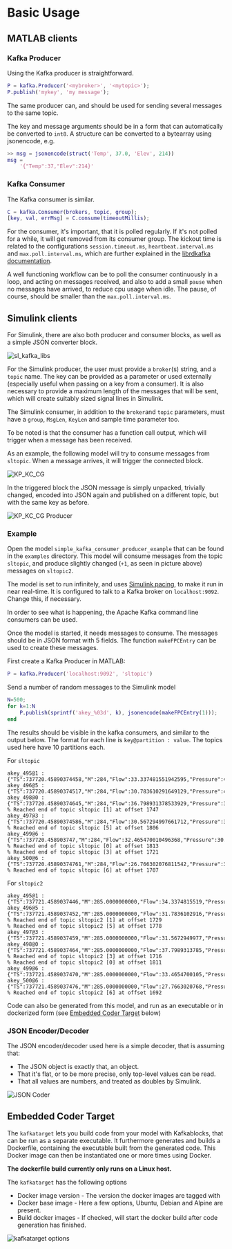 # Basic Usage

## MATLAB clients
### Kafka Producer
Using the Kafka producer is straightforward.

```matlab
P = kafka.Producer('<mybroker>', '<mytopic>');
P.publish('mykey', 'my message');
```
The same producer can, and should be used for sending several
messages to the same topic.

The key and message arguments should be in a form that can automatically be converted to ```int8```. A structure can be converted to a bytearray using jsonencode, e.g.

```matlab
>> msg = jsonencode(struct('Temp', 37.0, 'Elev', 214))
msg =
    '{"Temp":37,"Elev":214}'
```

### Kafka Consumer
The Kafka consumer is similar.
```matlab
C = kafka.Consumer(brokers, topic, group);
[key, val, errMsg] = C.consume(timeoutMillis);
```

For the consumer, it's important, that it is polled regularly. If it's not polled for a while, it will get removed from its consumer group. The kickout time is related to the configurations `session.timeout.ms`, `heartbeat.interval.ms` and `max.poll.interval.ms`, which are further explained in the [librdkafka documentation](https://github.com/edenhill/librdkafka/blob/master/CONFIGURATION.md).

A well functioning workflow can be to poll the consumer continuously in a loop, and acting on messages received,
and also to add a small `pause` when no messages have arrived, to reduce cpu usage when idle. The pause, of course, should be smaller than the `max.poll.interval.ms`.

## Simulink clients

For Simulink, there are also both producer and consumer blocks, as well as
a simple JSON converter block.

![sl_kafka_libs](images/sl_kafka_lib.png)

For the Simulink producer, the user must provide a ```broker```(s) string, and a ```topic``` name. The key can be provided as a parameter or used externally (especially useful when passing on a key from a consumer).
It is also necessary to provide a maximum length of the messages that will be sent, which will create suitably sized signal lines in Simulink.

The Simulink consumer, in addition to the ```broker```and ```topic``` parameters, must have a ```group```, ```MsgLen```, ```KeyLen``` and sample time parameter too.

To be noted is that the consumer has a function call output, which will
trigger when a message has been received.

As an example, the following model will try to consume messages from  ```sltopic```.
When a message arrives, it will trigger the connected block.

![KP_KC_CG](images/KP_KC_CG.png)

In the  triggered block the JSON message is simply unpacked, trivially changed, encoded into JSON again and published on a different topic, but with the same key as before.

![KP_KC_CG Producer](images/KP_KC_CG_producer.png)

### Example
Open the model `simple_kafka_consumer_producer_example` that can be found in the `examples`
directory. This model will consume messages from the topic `sltopic`, and produce slightly changed (`+1`, as seen in picture above) messages on `sltopic2`.

The model is set to run infinitely, and uses [Simulink pacing](https://www.mathworks.com/help/simulink/ug/simulation-pacing.html?s_tid=srchtitle), to make it run in near real-time. It is configured to talk to a Kafka broker on `localhost:9092`. Change this, if necessary.

In order to see what is happening, the Apache Kafka command line consumers can be used.

Once the model is started, it needs messages to consume. The messages should be in JSON format
with 5 fields. The function `makeFPCEntry` can be used to create these messages.

First create a Kafka Producer in MATLAB:
```matlab
P = kafka.Producer('localhost:9092', 'sltopic')
```

Send a number of random messages to the Simulink model
```matlab
N=500;
for k=1:N
    P.publish(sprintf('akey_%03d', k), jsonencode(makeFPCEntry(1)));
end
```
The results should be visible in the kafka consumers, and similar to the output below. The format for each line is `key@partition : value`. The topics used here have 10 partitions each.

For `sltopic`
```
akey_495@1 : {"TS":737720.45890374458,"M":284,"Flow":33.337481551942595,"Pressure":47.317087079327173,"Current":5.59765296653597}
akey_496@5 : {"TS":737720.45890374517,"M":284,"Flow":30.783610291649129,"Pressure":49.835437319004519,"Current":6.8494747247336552}
akey_498@0 : {"TS":737720.45890374645,"M":284,"Flow":36.798931378533929,"Pressure":34.4980699941747,"Current":5.2526221249175533}
% Reached end of topic sltopic [1] at offset 1747
akey_497@3 : {"TS":737720.45890374586,"M":284,"Flow":30.567294997661712,"Pressure":37.342567689653166,"Current":4.778624433017189}
% Reached end of topic sltopic [5] at offset 1806
akey_499@6 : {"TS":737720.458903747,"M":284,"Flow":32.465470010496368,"Pressure":30.445383389255223,"Current":5.5686402474026027}
% Reached end of topic sltopic [0] at offset 1813
% Reached end of topic sltopic [3] at offset 1721
akey_500@6 : {"TS":737720.45890374761,"M":284,"Flow":26.766302076811542,"Pressure":35.688570042759665,"Current":5.9482245761980126}
% Reached end of topic sltopic [6] at offset 1707
```

For `sltopic2`
```
akey_495@1 : {"TS":737721.4589037446,"M":285.0000000000,"Flow":34.3374815519,"Pressure":48.3170870793,"Current":6.5976529665}
akey_496@5 : {"TS":737721.4589037452,"M":285.0000000000,"Flow":31.7836102916,"Pressure":50.8354373190,"Current":7.8494747247}
% Reached end of topic sltopic2 [1] at offset 1729
% Reached end of topic sltopic2 [5] at offset 1778
akey_497@3 : {"TS":737721.4589037459,"M":285.0000000000,"Flow":31.5672949977,"Pressure":38.3425676897,"Current":5.7786244330}
akey_498@0 : {"TS":737721.4589037464,"M":285.0000000000,"Flow":37.7989313785,"Pressure":35.4980699942,"Current":6.2526221249}
% Reached end of topic sltopic2 [3] at offset 1716
% Reached end of topic sltopic2 [0] at offset 1811
akey_499@6 : {"TS":737721.4589037470,"M":285.0000000000,"Flow":33.4654700105,"Pressure":31.4453833893,"Current":6.5686402474}
akey_500@6 : {"TS":737721.4589037476,"M":285.0000000000,"Flow":27.7663020768,"Pressure":36.6885700428,"Current":6.9482245762}
% Reached end of topic sltopic2 [6] at offset 1692

```

Code can also be generated from this model, and run as an executable or in dockerized form (see [Embedded Coder Target](#embedded-coder-target) below)

### JSON Encoder/Decoder
The JSON encoder/decoder used here is a simple decoder, that is
assuming that:
* The JSON object is exactly that, an object.
* That it's flat, or to be more precise, only top-level values can be read.
* That all values are numbers, and treated as doubles by Simulink.

![JSON Coder](images/sl_json_decoder_mask.png)

## Embedded Coder Target

The `kafkatarget` lets you build code from your model with Kafkablocks, that can be run as a
separate executable. It furthermore generates and builds a Dockerfile, containing the
executable built from the generated code. This Docker image can then be instantiated one or more times using Docker.

**The dockerfile build currently only runs on a Linux host.**

The `kafkatarget` has the following options

* Docker image version - The version the docker images are tagged with
* Docker base image - Here a few options, Ubuntu, Debian and Alpine are present.
* Build docker images - If checked, will start the docker build after code generation has finished.

![kafkatarget options](images/kafkatarget_options.png)
